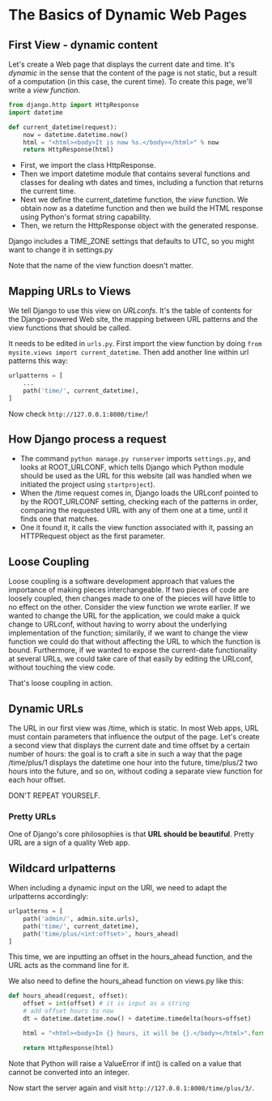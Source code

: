 # The Basics of Dynamic Web Pages

## First View - dynamic content
Let's create a Web page that displays the current date and time.
It's *dynamic* in the sense that the content of the page is not static, but a result of a computation (in this case, the curent time).
To create this page, we'll write a *view function*.

```python
from django.http import HttpResponse
import datetime

def current_datetime(request):
    now = datetime.datetime.now()
    html = "<html><body>It is now %s.</body></html>" % now
    return HttpResponse(html)
```
- First, we import the class HttpResponse.
- Then we import datetime module that contains several functions and classes for dealing wth dates and times, including a function that returns the current time.
- Next we define the current_datetime function, the *view* function. We obtain now as a datetime function and then we build the HTML response using Python's format string capability.
- Then, we return the HttpResponse object with the generated response.

Django includes a TIME_ZONE settings that defaults to UTC, so you might want to change it in settings.py

Note that the name of the view function doesn't matter.


## Mapping URLs to Views
We tell Django to use this view on *URLconfs*. It's the table of contents for the Django-powered Web site, the mapping between URL patterns and the view functions that should be called.

It needs to be edited in ```urls.py```. First import the view function by doing ```from mysite.views import current_datetime```.
Then add another line within url patterns this way:

```python
urlpatterns = [
    ...
    path('time/', current_datetime),
]
```
Now check ```http://127.0.0.1:8000/time/```!
## How Django process a request
- The command ```python manage.py runserver``` imports ```settings.py```, and looks at ROOT_URLCONF, which tells Django which Python module should be used as the URL for this website (all was handled when we initiated the project using ```startproject```).
- When the /time request comes in, Django loads the URLconf pointed to by the ROOT_URLCONF setting, checking each of the patterns in order, comparing the requested URL with any of them one at a time, until it finds one that matches.
- One it found it, it calls the view function associated with it, passing an HTTPRequest object as the first parameter.

## Loose Coupling
Loose coupling is a software development approach that values the importance of making pieces interchangeable. If two pieces of code are loosely coupled, then changes made to one of the pieces will have little to no effect on the other.
Consider the view function we wrote earlier. If we wanted to change the URL for the application, we could make a quick change to URLconf, without having to worry about the underlying implementation of the function; similarily, if we want to change the view function we could do that without affecting the URL to which the function is bound. Furthermore, if we wanted to expose the current-date functionality at several URLs, we could take care of that easily by editing the URLconf, without touching the view code.

That's loose coupling in action.

## Dynamic URLs
The URL in our first view was /time, which is static. In most Web apps, URL must contain parameters that influence the output of the page.
Let's create a second view that displays the current date and time offset by a certain number of hours: the goal is to craft a site in such a way that the page /time/plus/1 displays the datetime one hour into the future, time/plus/2 two hours into the future, and so on, without coding a separate view function for each hour offset.

DON'T REPEAT YOURSELF.

### Pretty URLs
One of Django's core philosophies is that __URL should be beautiful__. Pretty URL are a sign of a quality Web app.

## Wildcard urlpatterns
When including a dynamic input on the URl, we need to adapt the urlpatterns accordingly:

```python
urlpatterns = [
    path('admin/', admin.site.urls),
    path('time/', current_datetime),
    path('time/plus/<int:offset>', hours_ahead)
]
```

This time, we are inputting an offset in the hours_ahead function,
and the URL acts as the command line for it.

We also need to define the hours_ahead function on views.py like this:

```python
def hours_ahead(request, offset):
    offset = int(offset) # it is input as a string
    # add offset hours to now
    dt = datetime.datetime.now() + datetime.timedelta(hours=offset)

    html = "<html><body>In {} hours, it will be {}.</body></html>".format(offset, dt)

    return HttpResponse(html)
```
Note that Python will raise a ValueError if int() is called on a value that cannot be converted into an integer.

Now start the server again and visit ```http://127.0.0.1:8000/time/plus/3/```.
